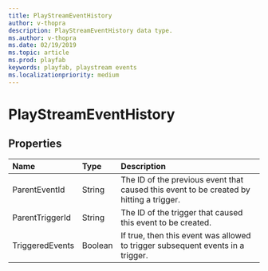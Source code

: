 ```yaml
---
title: PlayStreamEventHistory
author: v-thopra
description: PlayStreamEventHistory data type.
ms.author: v-thopra
ms.date: 02/19/2019
ms.topic: article
ms.prod: playfab
keywords: playfab, playstream events
ms.localizationpriority: medium
---
```


# PlayStreamEventHistory

## Properties

|Name|Type|Description|
| :--------------------|:-------------------|:----------------------|
|ParentEventId|String|The ID of the previous event that caused this event to be created by hitting a trigger.|
|ParentTriggerId|String|The ID of the trigger that caused this event to be created.|
|TriggeredEvents|Boolean|If true, then this event was allowed to trigger subsequent events in a trigger.|
